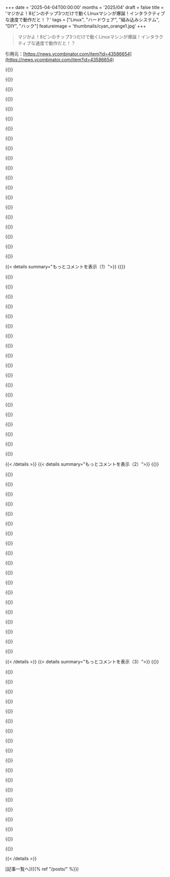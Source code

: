 +++
date = '2025-04-04T00:00:00'
months = '2025/04'
draft = false
title = 'マジかよ！8ピンのチップ3つだけで動くLinuxマシンが爆誕！インタラクティブな速度で動作だと！？'
tags = ["Linux", "ハードウェア", "組み込みシステム", "DIY", "ハック"]
featureimage = 'thumbnails/cyan_orange1.jpg'
+++

> マジかよ！8ピンのチップ3つだけで動くLinuxマシンが爆誕！インタラクティブな速度で動作だと！？

引用元：[https://news.ycombinator.com/item?id=43586654](https://news.ycombinator.com/item?id=43586654)

{{<matomeQuote body="SDIOの3つのピンと組み合わせられるのはどのピンかな？めっちゃ考えた結果、答えは明らかじゃん。RAMのnCSをSDカードのCLKに、RAMのCLKをSDカードのCMDに、RAMのMOSIをSDカードのDATにすればいいんだよ。それぞれのデバイスとの相互作用を考えてみて。Hacker Newsに載せる価値あり。" userName="nine_k" createdAt="2025-04-04T22:09:22" color="#ff5c5c">}}

{{<matomeQuote body="「めっちゃ考えた結果、答えは明らかじゃん」ってTシャツにしたい。" userName="jlg23" createdAt="2025-04-04T23:20:54" color="">}}

{{<matomeQuote body="昔のジョークにこんなのがあったな。大学の数学の授業で教授が黒板にめっちゃ複雑な数式を書く。「これから明らかなように」って言って、また別の数式を書く。ちょっと考えて「うーん…」って言って教室を出て、30分後に戻ってきて、大量の計算用紙を机に叩きつけて「ああ、確かに明らかだった」って言って講義を続ける。" userName="dmitrygr" createdAt="2025-04-04T23:31:38" color="#ff5c5c">}}

{{<matomeQuote body="うちの親父が似たようなことやったらしい。大学で問題を解いてたら途中で詰まっちゃって、問題と答えは分かってるから、両側から解いてみても真ん中で詰まっちゃったんだって。それで教授に相談したら「その部分に来たら『これは明らかである』って言って次に進め」って言われたらしい。そして親父はそうして、誰も気づかなかったって。" userName="mionhe" createdAt="2025-04-05T14:18:21" color="#45d325">}}

{{<matomeQuote body="「これは明らかである」っていうのは、数学の教科書とか講義では「大量の計算が必要だけど、たいして頭を使わなくてもできる」って意味で使われることが多いね。便利だよ。" userName="pclmulqdq" createdAt="2025-04-05T18:17:33" color="">}}

{{<matomeQuote body="問題を書き出す。めっちゃ考える。答えを書き出す。（ファインマンの方法。本人じゃなくて、観察してた人が言ってたことだけど）。" userName="bee_rider" createdAt="2025-04-05T00:45:31" color="">}}

{{<matomeQuote body="USBとのインターフェースに別のチップを使うのが当たり前になってるのが悲しい。USBってめっちゃ複雑なプロトコルで、V-USBでUSB1.1を低速で動かす以上のことは、専用のハードウェアとソフトウェアがないと無理っぽいんだよね。SPIはめっちゃシンプルなのに…昔はシリアルポートとかパラレルポートがあったのに。<br>UARTとかI2CとかSPIマルチドロップとかでも良かったんじゃないかな" userName="em3rgent0rdr" createdAt="2025-04-04T21:06:11" color="#45d325">}}

{{<matomeQuote body="＞Meanwhile a protocol like SPI is ridiculously simple<br>そうそう。トランジスタのコストを最小限にするために、できるだけ少ないシリコンで済むように設計されてるんだよね。SPIは電源とかホットプラグとかエラー検出とか、USBみたいな機能は一切考えてない。SPIとハードウェア設計者が使うイディオムを理解するのはソフトウェア開発者にとって価値があると思う。SPIはペリフェラルのレジスタを埋めるのに使うことが多くて、USBとかEthernetみたいに抽象化されたものではないんだよね。" userName="topspin" createdAt="2025-04-04T22:19:16" color="#45d325">}}

{{<matomeQuote body="ATTiny45でbitbangできるくらいシンプルなプロトコルでも、ホットプラグとかエラー検出とかサポートできると思う。(Neywinyのリストにあるような、ビット順とか半二重とか4つのモードとかは、手抜きしただけだと思う。) USB-C PDは関係ないし、電源供給はソフトウェアの複雑さとは関係なくて、USB-Aプラグの電源とグランドのトレースをデータトレースより長くすればいいだけ。<br>I²Cに近いものでも実現可能だと思う。" userName="kragen" createdAt="2025-04-05T01:05:12" color="#785bff">}}

{{<matomeQuote body="＞something close to I²C should be feasible.<br>それってhttps://en.wikipedia.org/wiki/System_Management_Busのことじゃない？" userName="timschmidt" createdAt="2025-04-05T03:30:02" color="">}}

{{<matomeQuote body="それってただの機能制限されたI²Cじゃん。I²Cに足りないものを何も足してないよね。まあ、SMBus ARPはちょっと違うか。ありがとね！" userName="kragen" createdAt="2025-04-05T03:58:09" color="">}}

{{<matomeQuote body="ホットプラグ可能なSMBus周辺機器を作るって発想はなかったな。面白いかも。マザーボードにはヘッダーが出てるし、OSにはSMBus周辺機器のドライバーが色々あるし。LoFi USBって感じ。" userName="timschmidt" createdAt="2025-04-05T05:06:37" color="">}}

{{<matomeQuote body="うちにはホットプラグ可能なI2Cがあるぜ。HDMIポート（とパッシブアダプター付きのDPポートは大体）にはDDCピンにI2Cがあるんだ。ポートは5V 50mAも供給するから、MCUは外部電源いらないし。例えば：https://www.reddit.com/r/raspberry_pi/comments/ws1ale/i2c_on..." userName="NavinF" createdAt="2025-04-05T08:27:45" color="#38d3d3">}}

{{<matomeQuote body="USBをbit-bangで実装するのがほぼ無理ゲーなのは、デバイスが特定のクロックレート（1.5 MHz、12 MHz、480 MHz）を使う必要があるから。SPIとかI²Cみたいにクロックレートを動的に変えられないんだよね。この制限がなければ、USBのbit-bangは簡単になると思う。USBが固定クロックにしたのは正解だと思うけどね。可変クロックだと複雑になるし、認証とか互換性が難しくなるから。" userName="phire" createdAt="2025-04-06T03:39:17" color="#45d325">}}

{{<matomeQuote body="それってほぼUSBじゃん？少なくともUSB 1なら。もちろん、今はもっと色々できるけど。I2Cみたいに半二重シリアルラインだし、UARTみたいに非同期だし。" userName="immibis" createdAt="2025-04-05T12:16:03" color="">}}

{{<matomeQuote body="マジそれな。ビット順、半二重、4つのモード、チップセレクトから最初のクロックまでの時間、1ワードあたりのビット数、ワード間のnCSストローブとか色々あるけど、USB 1.1デバイスなら大体何ができるかわかるもんね。" userName="Neywiny" createdAt="2025-04-04T23:20:22" color="">}}

{{<matomeQuote body="こういった細かい点（ホットスワップとかハンドシェイク）は、人間が抜き差しできるデバイス向けのシンプルなSPI標準サブセットで解決できるんじゃないかな。" userName="em3rgent0rdr" createdAt="2025-04-05T19:09:42" color="">}}

{{<matomeQuote body="USBのバルクパケットには16ビットのCRCがあるよ。" userName="tverbeure" createdAt="2025-04-05T17:21:12" color="#ff5c5c">}}

{{<matomeQuote body="へー、おもしろいね。最近、6フィートのUSB3ケーブルと外付けドライブで試したんだけど、1TBのファイルの転送が何回か失敗しちゃったんだよね（詳しくはわかんないけど）。ケーブルがそんなに悪いわけないと思うし、16ビットのCRCでエラーは検出されるはずなのに（エラーがあったらデータの再送が発生するはず）。何が原因なんだろう？Linuxでエラーレートを確認する方法ってあるのかな？" userName="amelius" createdAt="2025-04-05T18:02:47" color="">}}

{{<matomeQuote body="＞16ビットのCRCでエラーは検出されるはず<br>16ビットCRCを過信しすぎだと思うよ。512バイトのUSBパケットだと、ある種の破損に対しては65536分の1の確率でCRCが失敗する可能性があるんだ。1TBの転送では約20億パケットもあるからね。BERが高ければ、転送が壊れてもおかしくないよ。<br>6フィートのケーブルなら、ちゃんと設計・製造されてて、状態が良くて、SMPSみたいなノイズ源に近くなければ大丈夫なはず。どれか1つでも問題があるとBERが上がって、16ビットCRCの限界が見えてくるよ。<br>USB4が32ビットCRCを使ってるのには理由があるんだ。とりあえず、短くて高品質なケーブルを使うのが一番だよ。" userName="topspin" createdAt="2025-04-06T09:01:26" color="#ff33a1">}}

{{< details summary="もっとコメントを表示（1）">}}
{{<matomeQuote body="USB PHYをシリアル-Ethernet変換とEthernet PHYで置き換えたいってこと？<br>SPIとかI2Cみたいなシンプルなプロトコルは、正直言って性能が良くないんだよね。遅いし、シングルエンドの信号方式だからノイズに弱いし、エラー訂正もない。これらのプロトコルは、PCB上のICを接続するっていう本来の目的には合ってるし、うまく機能するんだけどね。でも、ポートを外に露出させると、話は別だよ。<br>これらのプロトコルは、今でも最新のPCで使われてるけど、あくまで内部バスとしてだよ。USBの仕様は詳しく見てないけど、bit-bangingの問題は速度にあると思う。専用のハードウェアが必要なのは、プロトコルをデコードしてエラー訂正を管理するソフトウェアスタックを動かしながらピンを切り替えるのに、マイクロコントローラじゃ速度が足りないからだよ。<br>I2Cでも同じ問題が起こりうるよ。20MHzのCPUだと、最大クロック速度は約250KHzにしかならない。これは、一般的な最大レート400KHzの半分強だよ。1MHz版なんて絶対に無理。<br>PHYが存在する理由は簡単で、通信プロトコルをハードウェアに任せた方が圧倒的に安上がりだからだよ。そうしないと、通信を手動で管理するためにCPUのスペックをかなり上げないといけなくなる。だから、今のマイクロコントローラにはI2C、SPI、シリアルなどのハードウェアが搭載されてるんだよ。<br>要するに、SPIとかI2CとかUARTみたいなシンプルなシリアルプロトコルは、外部ペリフェラルには絶対に選ぶべきじゃないってこと。速度が出ないし、長いケーブルに対応できないし、ノイズに弱い。これらのプロトコルは、RS232を除いてそういう設計になってるんだ。USBを再発明しない限り、仕様を変更しても対応できないよ。" userName="mystified5016" createdAt="2025-04-04T21:42:45" color="#38d3d3">}}

{{<matomeQuote body="UART over LVDSはシンプルで、長いケーブルにも使えるし、グランド電位差やノイズにも強いよ。" userName="fxtentacle" createdAt="2025-04-04T22:22:58" color="">}}

{{<matomeQuote body="USBもbitbangが難しいよね。タイミングがシビアだし。I2Cみたいに、ピンが明示的に切り替わったときだけクロックが進むようなものとは違うし。" userName="Skunkleton" createdAt="2025-04-04T22:08:03" color="">}}

{{<matomeQuote body="SPIのこと言いたかったんじゃない？I²Cには”clock stretching”っていう、準備ができるまで遅らせる機能があるけど、それは特定のケースだけだよ。それ以外は、I²Cのクロックはボーレートに関係なく常に進むよ。ピンが切り替わる時だけじゃないよ。" userName="kragen" createdAt="2025-04-05T01:14:35" color="#ff5c5c">}}

{{<matomeQuote body="コントローラかターゲットかで変わってくるんじゃない？僕がI2Cを使うのは、マイクロコントローラからペリフェラルと通信するときで、自分がクロックソースになることが多いかな。クロックストレッチはターゲット側に関係するよね、少なくともSCLについて言えば。" userName="Skunkleton" createdAt="2025-04-05T16:01:16" color="#ff5c5c">}}

{{<matomeQuote body="記事では8ピンチップがたくさん紹介されてるけど、人気のCH32V003（2k RAM、16k Flash、48 MHz、1 CPI）は無視されてるね。CH570（開発ボードが届く予定）も同じく10セントでSOIC8だけど、100 MHz、16k RAM、256k flash、USB、2.4 GHzの無線機能があるよ。" userName="brucehoult" createdAt="2025-04-04T23:15:35" color="#45d325">}}

{{<matomeQuote body="CH32V003はmouser.comにもdigikey.comにもないね。<br>CH570をググるとトラクターばっかり出てくる。リンクある？<br>編集：ここにあった。<br>＞https://www.cnx-software.com/2025/04/02/10-cents-wch-ch570-c...<br>8ピン版にはUSBがないし、I/Oピンも3つしかない。I/Oが少なすぎるから不合格だね。8ピンのうち5ピンも無駄にするなんて笑える！<br>古いCH32V003は、48MHzでSTMの150MHzより遅いし、フラッシュは半分、RAMは1/4。最高の選択肢とは言えないね。<br>記事は更新したけどね！" userName="dmitrygr" createdAt="2025-04-04T23:16:41" color="">}}

{{<matomeQuote body="＞8ピン版にはUSBがないし、I/Oピンも3つしかない<br>でも無線（CH572版にはBLE）があるから、USBはいらないんじゃない？<br>別にあなたがそれらを選ばなかったことを批判してるんじゃなくて、考慮に入れてなかったことを言いたかったんだ。" userName="brucehoult" createdAt="2025-04-04T23:35:08" color="">}}

{{<matomeQuote body="8ピンの部品じゃBLEは使えないよ。まあ、検討して記事に追加したけどね。" userName="dmitrygr" createdAt="2025-04-04T23:47:28" color="">}}

{{<matomeQuote body="8ピンの部品でも無線は使えるよ。ピン8の”ANT”接続のこと。クリスタルと一緒に、文句言ってた3つの”無駄な”ピンの一つじゃん。" userName="brucehoult" createdAt="2025-04-05T02:14:02" color="#ff5733">}}

{{<matomeQuote body="BruceとDmitryが一緒にプロジェクトを組む世界を想像してる。CNLohrに仲裁してもらわないと。" userName="sitkack" createdAt="2025-04-07T16:18:24" color="">}}

{{<matomeQuote body="DimaとCharlesの物理ハックプロジェクトには頭が上がらないよ！<br>俺はソフトウェア屋だからね。一番大きなハードウェアプロジェクトは、誰かの設計図を元に3Dプリンターを組み立てたことかな。あとは2012年頃に、Unoを使ってPID制御のホームヒーティングコントローラーを作ったこと。サーミスタで室温を測って、433 MHzトランスミッターでJaycarの240Vリモコンコンセントに通信して、主に2400Wのオイルヒーターを制御してたんだ。高デューティーサイクルになったらファンも回してた。ついでに給湯器も固定スケジュールでオンオフしてたし。Wellingtonで3年間使って、Honeywellの機械式サーモスタットを使ってた時より、電気代が冬にNZ$500も安くなったんだ。" userName="brucehoult" createdAt="2025-04-08T00:31:13" color="#ff33a1">}}

{{<matomeQuote body="それはマジですごいね。製品化できそうじゃん。Nestがサーモスタットにif文を3つ追加しただけで、数十億ドルの会社になったのが面白いよね。" userName="sitkack" createdAt="2025-04-08T18:48:31" color="#38d3d3">}}

{{<matomeQuote body="マジか、Aliexpressにセラーが1人しかいないし、開発ボードもないじゃん。どこで見つけたの？" userName="knotimpressed" createdAt="2025-04-05T20:14:37" color="">}}

{{<matomeQuote body="USBデバイスとして使えるMCUはたくさんあるけど、パッケージの制限で除外されたんだよ。" userName="pantalaimon" createdAt="2025-04-04T21:35:41" color="">}}

{{<matomeQuote body="まあ、最近のハイエンドマイクロコントローラーにはUSB HS PHYが統合されてる（特にSTM32F7とかTeensy 4で使われてるMIMXRT1060とか）。でも、安価なattinyライクやice40ライクにはないし、普通は外付けのPHYが必要になる。CH32V305を使ってみたいな。ハンダ付けしやすいTSSOP-20パッケージだし、USB HS PHYも内蔵してる。でも、ソフトウェアのサポートがないみたいだし、microchip/digikeyとかにもないんだよね。20セントのUSB HSマイクロコントローラーが手軽に使えるようになるかもしれないけど、プロトコルが複雑すぎるし、周辺機器とのインターフェースにはオーバースペックだと思う。" userName="em3rgent0rdr" createdAt="2025-04-05T19:47:14" color="#ff5c5c">}}

{{<matomeQuote body="まじかよ、今でもシリアルポート付きの新品PC組むことあるんだぜ！DellからOptiPlexタワー買って、古い科学機器に接続するためにシリアルカード付けるんだよね。" userName="DecentShoes" createdAt="2025-04-05T08:19:00" color="">}}

{{<matomeQuote body="USBって理解できる可能性あるじゃん？少なくともロースピードの1.5Mbpsならbit-bangできるらしいし。最近のMCUならフルスピードの12Mbpsもいけるかも。俺は分かんないけど、理解しようと思えばできる。<br>SPIとかCAN、SDも同じようなもんかもね。分からなかったら誰かが作ったもの使うけど、理解しようと思えばできるし、理解したら自分で実装できる。スレーブならタイミング厳しいけど、決まったビットパターンに決まったビットパターンで応答すればいいだけ。マスターなら、スレーブがポーリングの多少のズレに気付かないから、色々同時にできるけど、接続されるスレーブの種類が増えるって問題がある。" userName="immibis" createdAt="2025-04-04T23:13:26" color="#ff33a1">}}

{{<matomeQuote body="USB 1.1はトランスポート層以下ならそんな難しくないよ。でも上位層はもっと複雑。USB HID（マウスとかキーボード）はよく使うと思うけど、デバイスがトークン化されたデータ記述言語で独自のパケット形式を記述できるのが特殊なんだよね。デバイスは要求されたら追加のblobを送るだけでいいけど、ホストはそのblobの内容を解析して、デバイスのパケットを解析しないといけない。プロトコルが複雑で複数の実装があると、互換性の問題が起きやすいんだよね。MS-Windowsでは完璧に動くNキーロールオーバーのゲーミングキーボードが、AppleやLinuxホストで認識されないとかね。" userName="Findecanor" createdAt="2025-04-05T09:17:04" color="#45d325">}}

{{<matomeQuote body="マウスとキーボードには必須の固定レイアウトの“boot”プロファイルってのもあった気がする。ベンダーが“boot”プロファイルだけサポートすればいいと解釈したせいで、USBキーボードのほとんどが最大6キーロールオーバーになったっていう論争があったよね。" userName="immibis" createdAt="2025-04-05T12:24:58" color="">}}


{{< /details >}}
{{< details summary="もっとコメントを表示（2）">}}
{{<matomeQuote body="i2cで同じことやろうとした人いたよね。昔の倒産したコンピュータ会社が、そのコンセプトに基づいたバスを出荷してた気がする。名前忘れちゃった。その子孫はVGA HDMI control channel specだよ（事実上の別の標準として実装されたけど、すごく似てる）。名前が出てこない。" userName="parl_match" createdAt="2025-04-04T21:34:49" color="">}}

{{<matomeQuote body="今回もめっちゃ面白かった！ありがとう！<br>一つだけ、USB-Cエッジコネクタを使うなら、基板の厚さ（0.8mmだったっけ？）について触れた方がいいかも。<br>理由: USB-Cエッジコネクタがプラグに合うようにするため。" userName="_Microft" createdAt="2025-04-05T07:41:26" color="#785bff">}}

{{<matomeQuote body="記事面白かったよ、ありがとう。ちょっと細かい話だけど、8ピンって制限を緩くしたら、もっと簡単になったんじゃないかな？ピンが少し増えるだけでプロジェクトの複雑さがかなり減るのに、ハンダ付けの時間もそんなにかからないと思う。" userName="kibwen" createdAt="2025-04-05T06:42:14" color="">}}

{{<matomeQuote body="それだと全然チャレンジにならないじゃん。面白くないし。USB内蔵のチップなんていくらでもあるよ。<br>Allwinner v3sは手ハンダ付けできるし、RAM内蔵でLinuxもネイティブに起動できるし。<br>Rp2350も良い選択肢だよね。QSPI RAMインターフェースとキャッシュ内蔵で、USBもサポートしてるし。" userName="dmitrygr" createdAt="2025-04-05T06:44:18" color="#38d3d3">}}

{{<matomeQuote body="手ハンダ付けできるかどうかは人によるよね。確かに、QFNとかBGAは難しい。でも、普通の趣味の人がQFP、特に裏面にパッドがあるやつをハンダ付けできるとは思えないな。趣味のレベルだと、SOICですら自信ないわ。" userName="RainyDayTmrw" createdAt="2025-04-05T06:58:01" color="">}}

{{<matomeQuote body="Soic8なら最初のハンダ付けプロジェクトとしてマジでアリだよ。何人かで試して成功してる。" userName="dmitrygr" createdAt="2025-04-05T07:05:52" color="#785bff">}}

{{<matomeQuote body="ほぼ2チップじゃん。1つはただのUSB-serial ICだし！でもSDカード数えてないから、結局3つになるね。ピン数がマジで少ないから、dead bugバージョン作りたくなってきた。" userName="alnwlsn" createdAt="2025-04-04T20:53:55" color="">}}

{{<matomeQuote body="俺がdead bugバージョン作らなかったのは、お前が最初になるようにするためだよ:)。Microsd-to-sdアダプターは、ハンダ付け可能なmicrosdホルダーとして使える。" userName="dmitrygr" createdAt="2025-04-04T20:55:40" color="">}}

{{<matomeQuote body="SDカード自体に、結構強力なプロセッサが入ってるんだよね。多分32-bit ARM。それで同じようなハックをするのも面白いかも。" userName="russdill" createdAt="2025-04-04T23:18:16" color="#45d325">}}

{{<matomeQuote body="SDカードには、めちゃくちゃ速い8051が入ってる可能性も全然あるよ:<br>https://www.bunniestudios.com/blog/2013/on-hacking-microsd-c..." userName="userbinator" createdAt="2025-04-05T01:48:49" color="#785bff">}}

{{<matomeQuote body="こんなのもあるぜ！<br>https://hackaday.com/2016/06/30/transcend-wifi-sd-card-is-a-..." userName="joshu" createdAt="2025-04-05T04:13:33" color="">}}

{{<matomeQuote body="SandiskにRISC-Vが入ってる。" userName="brucehoult" createdAt="2025-04-05T03:30:45" color="">}}

{{<matomeQuote body="wifi内蔵のeye-fi SDカード持ってるわ。シリアルポートすら要らないじゃん！" userName="genewitch" createdAt="2025-04-05T01:35:38" color="#785bff">}}

{{<matomeQuote body="もうやったわ。Tシャツも持ってる:<br>https://dmitry.gr/?r=05.Projects&proj=15.%20Transcend%20WiFi..." userName="dmitrygr" createdAt="2025-04-05T01:37:12" color="">}}

{{<matomeQuote body="マジでナイスなワーク！upvoteだけじゃ、このクールさを伝えきれないと思ったんだ。しかもほぼ即レスだし。" userName="genewitch" createdAt="2025-04-05T02:57:32" color="#ff5c5c">}}

{{<matomeQuote body="めっちゃクールなプロジェクトだけど、作者さん（見てるよね？）、ちょっと極端すぎるんじゃないかな。技術的にはすごいけど、初心者のための新しいコンピューターキットっていう目標と矛盾してる気がする。初心者にとってSOIC8でもSOIC28でも、ハンダ付けの難易度は変わらないと思うんだよね。もっと大きいチップなら、もっと便利なコンピューターになるのに。例えば、簡単なサウンド機能（DAC付きのチップとか）、キーボード、VGAみたいなモニター出力も追加できるかも。ハンダ付けはそんなに難しくないと思うし、もし興味を持ったら拡張できる良いベースになると思うよ。" userName="blacklion" createdAt="2025-04-05T11:14:59" color="#ff33a1">}}

{{<matomeQuote body="そうだよね。もしよかったら、僕のコードを使ってくれよ。僕は8ピンっていう人工的な制限の中で楽しみたいんだ。" userName="dmitrygr" createdAt="2025-04-05T19:05:22" color="">}}

{{<matomeQuote body="基板すら使わずに、回路彫刻みたいにしたいっていう、ちょっと変わった衝動に駆られてる。" userName="myself248" createdAt="2025-04-04T20:52:54" color="">}}

{{<matomeQuote body="もしやるなら、せめてICの一つに「555」ってシルクスクリーン印刷してほしいな。" userName="genewitch" createdAt="2025-04-05T01:37:27" color="">}}

{{<matomeQuote body="＞個人的な理由でRISC-Vにアレルギーがあるんだ。<br>詳しく教えてくれない？" userName="tromp" createdAt="2025-04-05T06:50:37" color="">}}


{{< /details >}}
{{< details summary="もっとコメントを表示（3）">}}
{{<matomeQuote body="命令セットが気に入らないんだよね。炎上させたいわけじゃないんだ。あくまで個人的な意見だけど、すごく強い意見だよ。<br>もっと早い段階で利用可能な情報がたくさんあったのに、全然活用されなかった。だから、本来最初からきちんとやっておくべきだったことを修正するために、たくさんの拡張機能が提案されてる。色々な追加機能によって、10年遅れでようやくまともになりつつあるけどね。学習プロセスが必要だったっていう言い訳は受け入れられないな。情報は最初から全部あったし、間違いはみんなに明らかだったはずなんだ。<br>拡張機能の中には、根本的な設計上の問題を一時しのぎで解決するものもある。例えば、shadd2は配列にアクセスするための適切なアドレッシングモードがないことへの応急処置。これに対する一般的な反論は、コアでの魔法のような命令融合が約束されること。でも、それはよく約束されるけど、実現されない。少なくとも、RISC-Vがターゲットにしてるような安価なプロセッサではね。ビットフィールドの抽出や挿入のための命令がないのも、アマチュアのミス。だから、それを修正するための拡張機能もある。でも、それは最初から必要だって分かってたはず。レジスタのビットに基づく条件分岐も、よくあることだから最初から考慮されるべきだった。最近のソフトウェアを分析すれば、それがわかるはずなのに。<br>何がイライラするかっていうと、情報があったのに無視されたこと。現代のソフトウェアがどんなことをするのか知ってたはずなのに。代わりに、ちょっとアップデートされたmips-1が出てきただけ。そして、今では拡張機能が乱立してる。最終的な結果（RV23だったかな？）をターゲットにするか、どこでも動くけどしょぼい最小公分母をターゲットにするしかない。<br>RISC-Vを実際のハイパフォーマンスコンピューティングに使おうとすると、もっと深刻な設計上の問題がある。それはまた別の機会に話すよ。<br>ほぼ同時期に、別の命令セットが設計された。それは現代のソフトウェアがどんなものかという利用可能な知識をすべて活用していて、それがよく表れてる：aarch64。" userName="dmitrygr" createdAt="2025-04-05T06:56:41" color="#ff5733">}}

{{<matomeQuote body="＞最終的な結果（RV23だったかな？）をターゲットにするか、どこでも動くけどしょぼい最小公分母をターゲットにするしかない<br>RVA23が正しいね。WindowsとかAndroidとか、次のUbuntu LTSがターゲットにしてるって聞いたよ。<br>＞どこでも動くけどしょぼい最小公分母をターゲットにするしかない<br>君が言うほどしょぼくないよ。それに、aarch64よりも大きな利点がある。それはシンプルさ。桁違いにシンプルだから、aarch64が夢見ることしかできないシナリオでも使えるんだ。<br>＞ほぼ同時期に、別の命令セットが設計された<br>aarch64が本当に好きなんだね。どっちがより良い選択をしたかって？君が正しいかもしれないけど、時間が経てばわかるさ。どちらが良い選択をしたのか、それとも呪われた選択をしたのか、振り返ることができる。<br>楽しみだね。90年代以来こんなに楽しいことはなかった。" userName="snvzz" createdAt="2025-04-05T13:53:18" color="#ff33a1">}}

{{<matomeQuote body="速さを求めるビッグコアなら、比較にならないくらいaarch64が有利。<br>小さくて安いものなら、確かにRVでも良い。でも、AVR/ARMv6M/ARMv7Mもそうだったよね。" userName="dmitrygr" createdAt="2025-04-05T15:50:58" color="">}}

{{<matomeQuote body="もしよかったら聞きたいんだけど、一番好きなISAって何？ARM64とか、あんまり一般的じゃないやつ？" userName="mixmix" createdAt="2025-04-05T11:14:54" color="">}}

{{<matomeQuote body="でっかくて速いならaarch64。中くらいならarmv8M。ちっちゃいならAVRかな。" userName="dmitrygr" createdAt="2025-04-05T15:48:12" color="#38d3d3">}}

{{<matomeQuote body="AArch64ってRISC-Vの16bit圧縮命令みたいなの、サポートしてないんだよね。あれってハードウェアで簡単に実装できて、RISC-Vのコード密度をx86-64並みにできるのに。RISC-Vのデザインって理にかなってると思うけど、好みの問題かもね。" userName="zozbot234" createdAt="2025-04-05T12:27:25" color="#ff5c5c">}}

{{<matomeQuote body="圧縮命令セットは、速さを求めるbig coreにはナンセンス。エンコードスペースの3/4を無駄にしてる。big out of order coreを設計するなら、ちょっと大きめのL1を積む方がマシ。可変長命令はマジ勘弁。Apple M4と好きなRISC-Vのfast coreのMHzあたりの性能を比べてみ？マイクロコントローラーにはアリだけど、big coreにはないわー。何でも屋になろうとするから、RISC-Vは誰にとってもイマイチなんだよ。" userName="dmitrygr" createdAt="2025-04-05T15:49:47" color="#ff5c5c">}}

{{<matomeQuote body="＞Apple M4と好きなRISC-Vのfast coreのMHzあたりの性能を比べろって言うけど”QualcommがARM対策でRISC-VのSoCを作り始めたら、あるいはTenstorrentがM4みたいなCPU設計をしたら、そういう比較ができるかもね。RISC-Vの2,4byteの可変長命令が本当に問題なのかはまだわからんよ。x86-64みたいにごちゃごちゃしてないし、ARM32+Thumb2に近いと思うけどね”" userName="zozbot234" createdAt="2025-04-05T16:18:39" color="">}}

{{<matomeQuote body="もう10年経ってるんだぜ。陪審員は評決を出して、ピクニックに行って、帰ってきて、引退してラマを飼ってるんだよ。君の言ってることは願望だよ。事実じゃない。「もし誰かがやったら」は事実じゃない。誰かがM4より性能の良い8501を作るかもしれないけど、できたら信じるよ。thumb2に近いのは確か。でもaarch64はわざとそれを選ばなかった。よく研究した結果だよ。aarch64の方がよく考えられてると思うから、正しい判断をしたのはそっちのチームだと思うよ。" userName="dmitrygr" createdAt="2025-04-05T16:31:26" color="#45d325">}}

{{<matomeQuote body="ストレージにSDカードじゃなくて8ピンのSPI flash chipを使うのも可愛いと思う。" userName="zokier" createdAt="2025-04-04T20:55:42" color="">}}

{{<matomeQuote body="検討したけど、ファイルの出し入れが大変になるんだよね。" userName="dmitrygr" createdAt="2025-04-04T21:05:13" color="">}}

{{<matomeQuote body="chip clipを使えばいいけど、chip clipを知らない人でも再現できるようにしたいから、そのアイデアは却下したんだよね？" userName="kragen" createdAt="2025-04-05T01:17:01" color="">}}

{{<matomeQuote body="chip clipって名前を知らなかったけど、IC clipとかIC test clipの方がしっくりくるね。クリップでSPI flashに電気的に接続できるけど、ジャンパーがないと通信できないんじゃない？ジャンパーなしでできる？" userName="RossBencina" createdAt="2025-04-05T05:37:46" color="#38d3d3">}}

{{<matomeQuote body="SPI flashのファイルシステムドライバがないなんて考えられないな。LinuxがSPIに対応してるのは当然だし、SPI flashは多くのアプリケーションでめちゃくちゃ使われてるし。" userName="mystified5016" createdAt="2025-04-04T21:46:12" color="#ff5733">}}

{{<matomeQuote body="組み立てた後の話ね。俺のデザインだとカード取り外して、ファイル入れて、またブートして、ファイル使えるんだ。" userName="dmitrygr" createdAt="2025-04-04T22:07:11" color="">}}

{{<matomeQuote body="理論的にはこれ使えるかも: https://www.tindie.com/products/bobricius/micro-sd-card-to-s... 試したことないから、ちゃんと動くかわかんないけど。" userName="ajb" createdAt="2025-04-04T22:51:22" color="">}}

{{<matomeQuote body="ただの機械的なアダプターっぽいね。SOIC-8プログラミングクリップの方が良くない？これだと、コンピューターがFAT-16 SDカードみたいに簡単に通信できるように、結構な量のコードを書く必要がありそう。" userName="Neywiny" createdAt="2025-04-05T00:07:26" color="#ff5c5c">}}

{{<matomeQuote body="その通り。SDカードはSPIの上にプロトコルを実装してるみたい。OSから見ると、flashチップはSDカードに見えないってことだね。" userName="ajb" createdAt="2025-04-05T07:53:20" color="#ff5733">}}

{{<matomeQuote body="だよねー。SDコントローラーに隠されたSPIモードがあるかどうかは不明。ニッチすぎる製品っぽいけど。まあ、選択肢の一つとして覚えておいてもいいかもね。" userName="Neywiny" createdAt="2025-04-06T01:30:31" color="">}}

{{<matomeQuote body="このプロジェクト自体がすごくクールなのはもちろんだけど、このページは小型マイクロコントローラーの情報源としてマジで役に立つ。WLCSPは除いてだけど。あと、ARM用のMIPSエミュレーターページへのリンクもあるし(https://dmitry.gr/?r=05.Projects&proj=33.%20LinuxCard)、これはすごく興味深い。" userName="kragen" createdAt="2025-04-05T03:44:24" color="#ff5733">}}


{{< /details >}}


[記事一覧へ]({{% ref "/posts/" %}})
